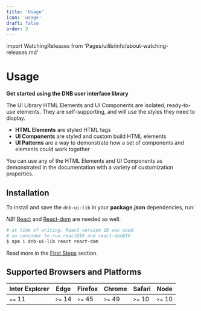 ```yaml
---
title: 'Usage'
icon: 'usage'
draft: false
order: 3
---
```


<!-- import ReleasesInfo from 'Pages/design-system/changelog/info-about-releases' -->

import WatchingReleases from 'Pages/uilib/info/about-watching-releases.md'

# Usage

**Get started using the DNB user interface library**

The UI Library HTML Elements and UI Components are isolated, ready-to-use elements. They are self-supporting, and will use the styles they need to display.

- **HTML Elements** are styled HTML tags
- **UI Components** are styled and custom build HTML elements
- **UI Patterns** are a way to demonstrate how a set of components and elements could work together

You can use any of the HTML Elements and UI Components as demonstrated in the documentation with a variety of customization properties.

<WatchingReleases />

## Installation

To install and save the `dnb-ui-lib` in your **package.json** dependencies, run:

_NB!_ [React](https://www.npmjs.com/package/react) and [React-dom](https://www.npmjs.com/package/react-dom) are needed as well.

```bash
# at time of writing, React version 16 was used
# so consider to run react@16 and react-dom@16
$ npm i dnb-ui-lib react react-dom
```

Read more in the [First Steps](/uilib/usage/first-steps/) section.

## Supported Browsers and Platforms

| Inter Explorer       | Edge                 | Firefox              | Chrome               | Safari               | Node                 |
| -------------------- | -------------------- | -------------------- | -------------------- | -------------------- | -------------------- |
| <small>==</small> 11 | <small>>=</small> 14 | <small>>=</small> 45 | <small>>=</small> 49 | <small>>=</small> 10 | <small>>=</small> 10 |

